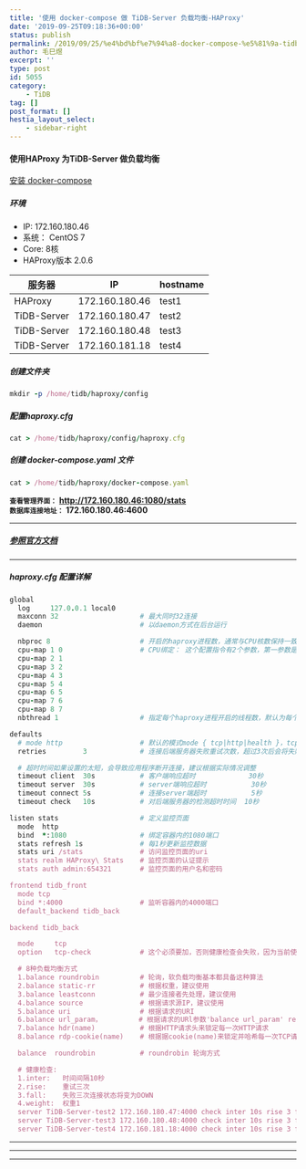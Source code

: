 ```yaml
---
title: '使用 docker-compose 做 TiDB-Server 负载均衡-HAProxy'
date: '2019-09-25T09:18:36+00:00'
status: publish
permalink: /2019/09/25/%e4%bd%bf%e7%94%a8-docker-compose-%e5%81%9a-tidb-server-%e8%b4%9f%e8%bd%bd%e5%9d%87%e8%a1%a1-haproxy
author: 毛巳煜
excerpt: ''
type: post
id: 5055
category:
    - TiDB
tag: []
post_format: []
hestia_layout_select:
    - sidebar-right
---
```

#### 使用HAProxy 为TiDB-Server 做负载均衡

[安装 docker-compose](http://www.dev-share.top/2019/06/12/%E5%AE%89%E8%A3%85-docker-compose/ "安装 docker-compose")

##### 环境

- IP: 172.160.180.46
- 系统： CentOS 7
- Core: 8核
- HAProxy版本 2.0.6

<table><thead><tr><th>服务器</th><th>IP</th><th>hostname</th></tr></thead><tbody><tr><td>HAProxy</td><td>172.160.180.46</td><td>test1</td></tr><tr><td>TiDB-Server</td><td>172.160.180.47</td><td>test2</td></tr><tr><td>TiDB-Server</td><td>172.160.180.48</td><td>test3</td></tr><tr><td>TiDB-Server</td><td>172.160.181.18</td><td>test4</td></tr></tbody></table>

##### 创建文件夹

```ruby
mkdir -p /home/tidb/haproxy/config

```

##### 配置haproxy.cfg

```ruby
cat > /home/tidb/haproxy/config/haproxy.cfg 
```

##### 创建 docker-compose.yaml 文件

```ruby
cat > /home/tidb/haproxy/docker-compose.yaml 
```

**`查看管理界面：`** **http://172.160.180.46:1080/stats**  
**`数据库连接地址：`** **172.160.180.46:4600**

- - - - - -

##### [参照官方文档](https://pingcap.com/docs-cn/v3.0/reference/best-practices/haproxy/ "参照官方文档")

- - - - - -

##### haproxy.cfg 配置详解

```ruby
global
  log     127.0.0.1 local0
  maxconn 32                    # 最大同时32连接
  daemon                        # 以daemon方式在后台运行

  nbproc 8                      # 开启的haproxy进程数，通常与CPU核数保持一致，开启多进程提高并发处理能力。(可选 调优)
  cpu-map 1 0                   # CPU绑定： 这个配置指令有2个参数，第一参数是进程序号，从1开始。第二个参数是CPU序号，从0开始。(可选 调优)
  cpu-map 2 1
  cpu-map 3 2
  cpu-map 4 3
  cpu-map 5 4
  cpu-map 6 5
  cpu-map 7 6
  cpu-map 8 7
  nbthread 1                    # 指定每个haproxy进程开启的线程数，默认为每个进程一个线程。(可选 调优)

defaults
  # mode http                   # 默认的模式mode { tcp|http|health }，tcp是4层，http是7层，health只会返回OK
  retries         3             # 连接后端服务器失败重试次数，超过3次后会将失败的后端服务器标记为不可用。

  # 超时时间如果设置的太短，会导致应用程序断开连接，建议根据实际情况调整
  timeout client  30s           # 客户端响应超时             30秒
  timeout server  30s           # server端响应超时           30秒
  timeout connect 5s            # 连接server端超时           5秒
  timeout check   10s           # 对后端服务器的检测超时时间  10秒

listen stats                    # 定义监控页面
  mode  http
  bind  *:1080                  # 绑定容器内的1080端口
  stats refresh 1s              # 每1秒更新监控数据
  stats uri /stats              # 访问监控页面的uri
  stats realm HAProxy\ Stats    # 监控页面的认证提示
  stats auth admin:654321       # 监控页面的用户名和密码

frontend tidb_front
  mode tcp
  bind *:4000                   # 监听容器内的4000端口
  default_backend tidb_back

backend tidb_back

  mode     tcp
  option   tcp-check            # 这个必须要加，否则健康检查会失败，因为当前使用的是TCP协议，它表示使用TCP协议做检查，而不是使用HTTP或health协议

  # 8种负载均衡方式
  1.balance roundrobin          # 轮询，软负载均衡基本都具备这种算法
  2.balance static-rr           # 根据权重，建议使用
  3.balance leastconn           # 最少连接者先处理，建议使用
  4.balance source              # 根据请求源IP，建议使用
  5.balance uri                 # 根据请求的URI
  6.balance url_param，         # 根据请求的URl参数'balance url_param' requires an URL parameter name
  7.balance hdr(name)           # 根据HTTP请求头来锁定每一次HTTP请求
  8.balance rdp-cookie(name)    # 根据据cookie(name)来锁定并哈希每一次TCP请求

  balance  roundrobin           # roundrobin 轮询方式

  # 健康检查:
  1.inter:   时间间隔10秒
  2.rise:    重试三次
  3.fall:    失败三次连接状态将变为DOWN
  4.weight:  权重1
  server TiDB-Server-test2 172.160.180.47:4000 check inter 10s rise 3 fall 3 weight 1
  server TiDB-Server-test3 172.160.180.48:4000 check inter 10s rise 3 fall 3 weight 2
  server TiDB-Server-test4 172.160.181.18:4000 check inter 10s rise 3 fall 3 weight 3


```

- - - - - -

- - - - - -

- - - - - -